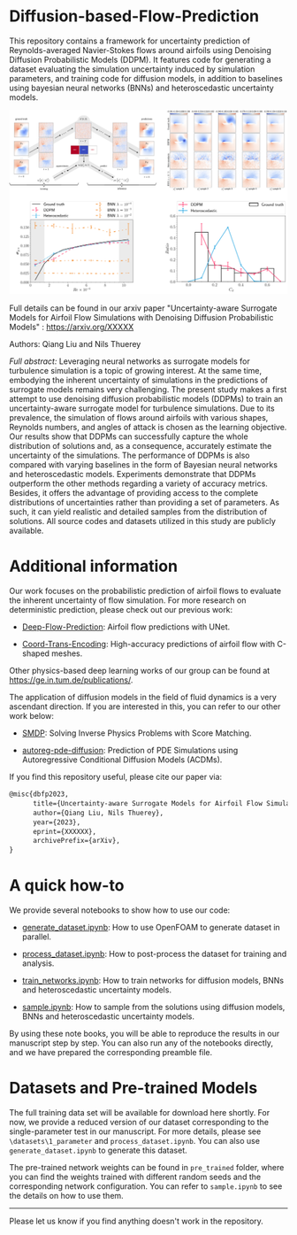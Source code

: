# Diffusion-based-Flow-Prediction

This repository contains a framework for uncertainty prediction of Reynolds-averaged Navier-Stokes flows around airfoils using Denoising Diffusion Probabilistic Models (DDPM). It features code for generating a dataset evaluating the simulation uncertainty induced by simulation parameters, and training code for diffusion models, in addition to baselines using bayesian neural networks (BNNs) and heteroscedastic uncertainty models.



<img src="./pic.svg" style="zoom: 50%;" />



Full details can be found in our arxiv paper "Uncertainty-aware Surrogate Models for Airfoil Flow Simulations with Denoising Diffusion Probabilistic Models" : https://arxiv.org/XXXXX

Authors: Qiang Liu and Nils Thuerey

_Full abstract:_ Leveraging neural networks as surrogate models for turbulence simulation is a topic of growing interest. At the same time, embodying the inherent uncertainty of simulations in the predictions of surrogate models remains very challenging. The present study makes a first attempt to use denoising diffusion probabilistic models (DDPMs) to train an uncertainty-aware surrogate model for turbulence simulations. Due to its prevalence, the simulation of flows around airfoils with various shapes, Reynolds numbers, and angles of attack is chosen as the learning objective. Our results show that DDPMs can successfully capture the whole  distribution of solutions and, as a consequence, accurately estimate the uncertainty of the simulations. The performance of DDPMs is also compared with varying baselines in the form of Bayesian neural networks and heteroscedastic models. Experiments demonstrate that DDPMs outperform the other methods regarding a variety of accuracy metrics. Besides, it offers the advantage of providing access to the complete distributions of uncertainties rather than providing a set of parameters. As such, it can yield realistic and detailed samples from the distribution of solutions. All source codes and datasets utilized in this study are publicly available.  



# Additional information

Our work focuses on the probabilistic prediction of airfoil flows to evaluate the inherent uncertainty of flow simulation. For more research on deterministic prediction, please check out our previous work:

* [Deep-Flow-Prediction](https://github.com/thunil/Deep-Flow-Prediction): Airfoil flow predictions with UNet.

* [Coord-Trans-Encoding](https://github.com/tum-pbs/coord-trans-encoding): High-accuracy predictions of airfoil flow with C-shaped meshes.

Other physics-based deep learning works of our group can be found at https://ge.in.tum.de/publications/.

The application of diffusion models in the field of fluid dynamics is a very ascendant direction. If you are interested in this, you can refer to our other work below:

* [SMDP](https://github.com/tum-pbs/SMDP): Solving Inverse Physics Problems with Score Matching.

* [autoreg-pde-diffusion](https://github.com/tum-pbs/autoreg-pde-diffusion): Prediction of PDE Simulations using Autoregressive Conditional Diffusion Models (ACDMs).

If you find this repository useful, please cite our paper via:

```latex
@misc{dbfp2023,
      title={Uncertainty-aware Surrogate Models for Airfoil Flow Simulations with Denoising Diffusion Probabilistic Models}, 
      author={Qiang Liu, Nils Thuerey},
      year={2023},
      eprint={XXXXXX},
      archivePrefix={arXiv},
}
```

# A quick how-to

We provide several notebooks to show how to use our code:

* [generate_dataset.ipynb](https://github.com/tum-pbs/Diffusion-based-Flow-Prediction/blob/main/generate_dataset.ipynb): How to use OpenFOAM to generate dataset in parallel.

* [process_dataset.ipynb](https://github.com/tum-pbs/Diffusion-based-Flow-Prediction/blob/main/process_dataset.ipynb): How to post-process the dataset for training and analysis.

* [train_networks.ipynb](https://github.com/tum-pbs/Diffusion-based-Flow-Prediction/blob/main/train_networks.ipynb): How to train networks for diffusion models, BNNs and heteroscedastic uncertainty models.

* [sample.ipynb](https://github.com/tum-pbs/Diffusion-based-Flow-Prediction/blob/main/sample.ipynb): How to sample from the solutions using diffusion models, BNNs and heteroscedastic uncertainty models.

By using these note books, you will be able to reproduce the results in our manuscript step by step. You can also run any of the notebooks directly, and we have prepared the corresponding preamble file.

# Datasets and Pre-trained Models

The full training data set will be available for download here shortly. For now, we provide a reduced version of our dataset corresponding to the single-parameter test in our manuscript. For more details, please see `\datasets\1_parameter` and `process_dataset.ipynb`. You can also use `generate_dataset.ipynb` to generate this dataset.

The pre-trained network weights can be found in `pre_trained` folder, where you can find the weights trained with different random seeds and the corresponding network configuration. You can refer to `sample.ipynb` to see the details on how to use them.

------

Please let us know if you find anything doesn't work in the repository.
